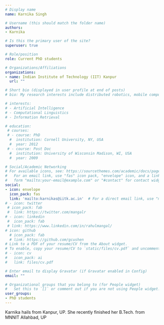 ```yaml
---
# Display name
name: Karnika Singh

# Username (this should match the folder name)
authors:
- Karnika

# Is this the primary user of the site?
superuser: true

# Role/position
role: Current PhD students

# Organizations/Affiliations
organizations:
- name: Indian Institute of Technology (IIT) Kanpur
  url: ""

# Short bio (displayed in user profile at end of posts)
# bio: My research interests include distributed robotics, mobile computing and programmable matter.

# interests:
# - Artificial Intelligence
# - Computational Linguistics
# - Information Retrieval

# education:
 # courses:
 # - course: PhD 
  #  institution: Cornell University, NY, USA
  #  year: 2012
 # - course: Post Doc
  #  institution: University of Wisconsin Madison, WI, USA
  #  year: 2009

# Social/Academic Networking
# For available icons, see: https://sourcethemes.com/academic/docs/page-builder/#icons
#   For an email link, use "fas" icon pack, "envelope" icon, and a link in the
#   form "mailto:your-email@example.com" or "#contact" for contact widget.
social:
- icon: envelope
  icon_pack: fas
  link: 'mailto:karnikas@iitk.ac.in'  # For a direct email link, use "mailto:test@example.org".
# - icon: twitter
 # icon_pack: fab
 #  link: https://twitter.com/mangalr
# - icon: linkedin
 #  icon_pack: fab
 # link: https://www.linkedin.com/in/rahulmangal/
# icon: github
  # icon_pack: fab
  # link: https://github.com/gcushen
# Link to a PDF of your resume/CV from the About widget.
# To enable, copy your resume/CV to `static/files/cv.pdf` and uncomment the lines below.
# - icon: cv
#   icon_pack: ai
#   link: files/cv.pdf

# Enter email to display Gravatar (if Gravatar enabled in Config)
email: ""

# Organizational groups that you belong to (for People widget)
#   Set this to `[]` or comment out if you are not using People widget.
user_groups:
- PhD students
---
```


Karnika hails from Kanpur, UP. She recently finished her B.Tech. from MNNIT Allahbad, UP
